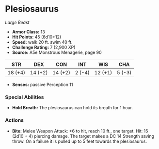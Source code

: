 # Plesiosaurus

*Large* *Beast*

- **Armor Class:** 13
- **Hit Points:** 45 (6d10+12)
- **Speed:** walk 20 ft. swim 40 ft.
- **Challenge Rating:** 7 (2,900 XP)
- **Source:** A5e Monstrous Menagerie, page 90

| STR | DEX | CON | INT | WIS | CHA |
| --- | --- | --- | --- | --- | --- |
| 18 (+4) | 14 (+2) | 14 (+2) | 2 (-4) | 12 (+1) | 5 (-3) |

- **Senses:** passive Perception 11

### Special Abilities

- **Hold Breath:** The plesiosaurus can hold its breath for 1 hour.

### Actions

- **Bite:** Melee Weapon Attack: +6 to hit, reach 10 ft., one target. Hit: 15 (2d10 + 4) piercing damage. The target makes a DC 14 Strength saving throw. On a failure  it is pulled up to 5 feet towards the plesiosaurus.


